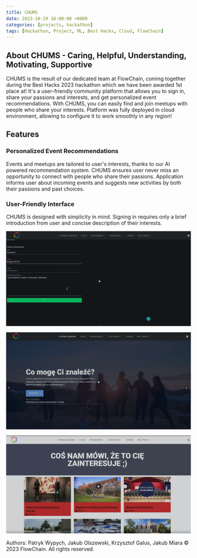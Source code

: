 ```yaml
---
title: CHUMS
date: 2023-10-29 16:00:00 +0000
categories: [projects, hackathon]
tags: [Hackathon, Project, ML, Best Hacks, Cloud, FlowChain]
---
```


## About CHUMS - Caring, Helpful, Understanding, Motivating, Supportive
CHUMS is the result of our dedicated team at FlowChain, coming together during the Best Hacks 2023 hackathon which we have been awarded 1st place at! It's a user-friendly community platform that allows you to sign in, share your passions and interests, and get personalized event recommendations. With CHUMS, you can easily find and join meetups with people who share your interests. Platform was fully deployed in cloud environment, allowing to configure it to work smoothly in any region!

## Features

### Personalized Event Recommendations

Events and meetups are tailored to user's interests, thanks to our AI powered recommendation system. CHUMS ensures user never miss an opportunity to connect with people who share their passions. Application informs user about incoming events and suggests new activities by both their passions and past choices.

### User-Friendly Interface

CHUMS is designed with simplicity in mind. Signing in requires only a brief introduction from user and concise description of their interests.

![CHUMS Sign Form](/assets/img/chums_ui.png)

![CHUMS Interface](/assets/img/chums_ui2.png)

![CHUMS Interface](/assets/img/chums_ui3.png)

Authors: Patryk Wypych, Jakub Olszewski, Krzysztof Galus, Jakub Miara
© 2023 FlowChain. All rights reserved.